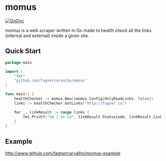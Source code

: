 momus
========

[![GoDoc](https://godoc.org/github.com/fagnercarvalho/momus?status.svg)](https://godoc.org/github.com/fagnercarvalho/momus)

momus is a web scraper written in Go made to health check all the links (internal and external) inside a given site.

## Quick Start

```go
package main

import (
	"fmt"
	"github.com/fagnercarvalho/momus"
)

func main() {
	healthChecker := momus.New(&momus.Config{OnlyDeadLinks: false})
	links := healthChecker.GetLinks("http://fagner.co")

	for _, linkResult := range links {
		fmt.Printf("%d | %s \n", linkResult.StatusCode, linkResult.Link)
	}
}
```

## Example

http://www.github.com/fagnercarvalho/momus-example